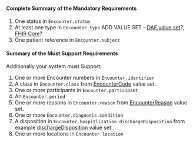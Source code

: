 #### Complete Summary of the Mandatory Requirements 

1.  One status in `Encounter.status`  
2.  At least one type in `Encounter.type` ADD VALUE SET - [DAF value set](http://hl7.org/fhir/DSTU2/daf/valueset-daf-encounter-type.html)?, [FHIR Core](http://build.fhir.org/valueset-encounter-type.html)?
3.  One patient reference in `Encounter.subject`


#### Summary of the Must Support Requirements

Additionally your system must Support:

1.  One or more Encounter numbers in `Encounter.identifier`
2.  A class in `Encounter.class` from [EncounterCode]({{site.data.fhir.path}}/v3/ActEncounterCode/vs.html) value set.
3.  One or more participants in `Encounter.participant`
4.  An `Encounter.period`
5.  One or more reasons in `Encounter.reason` from [EncounterReason]({{site.data.fhir.path}}/valueset-encounter-reason.html) value set.
6.  One or more `Encounter.diagnosis.condition`
7.  A disposition in `Encounter.hospitlization.dischargeDisposition` from example [dischargeDisposition]({{site.data.fhir.path}}/valueset-encounter-discharge-disposition.html) value set.
8.  One or more locations in `Encounter.location`



 [Patient.birthDate]: {{site.data.fhir.path}}/us/daf/daf-patient-guidance.html#daf-patient.Patient.birthDate
 [Patient.communication.language]: {{site.data.fhir.path}}/us/daf/daf-patient-guidance.html#daf-patient.Patient.communication.language
 [All Language codes with language and optionally a region modifier]: ValueSet-simple-language.html
 [All Languages]: {{site.data.fhir.path}}/valueset-all-languages.html
 [US Core Patient Birth Sex]:StructureDefinition-us-core-birthsex.html
 [US Core Birth Sex]: ValueSet-us-core-birthsex.html
 [US Core Patient Race]: StructureDefinition-us-core-race.html
 [OMB Race Categories]: ValueSet-omb-race-category.html
 [US Core Race Extension]:StructureDefinition-us-core-race.html
 [CDC Race Codes]:ValueSet-detailed-race.html
 [CDC Ethnicity Codes]: ValueSet-detailed-ethnicity.html
 [US Core ethnicity Extension]:StructureDefinition-us-core-ethnicity.html
 [OMB Ethnicity Categories]: ValueSet-omb-ethnicity-category.html
